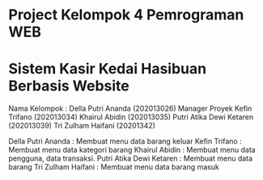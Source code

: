 # Project Kelompok 4 Pemrograman WEB
# Sistem Kasir Kedai Hasibuan Berbasis Website

Nama Kelompok :
Della Putri Ananda (202013026) Manager Proyek
Kefin Trifano (202013034)
Khairul Abidin (202013035)
Putri Atika Dewi Ketaren (202013039)
Tri Zulham Haifani (20201342)

Della Putri Ananda : Membuat menu data barang keluar
Kefin Trifano : Membuat menu data kategori barang
Khairul Abidin : Membuat menu data pengguna, data transaksi.
Putri Atika Dewi Ketaren : Membuat menu data barang
Tri Zulham Haifani : Membuat menu data barang masuk
